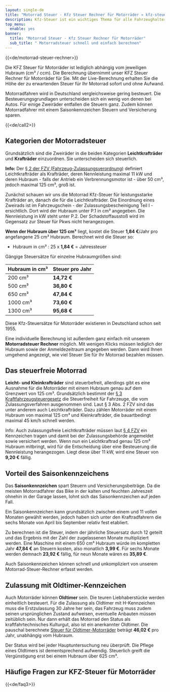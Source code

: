 ```yaml
---
layout: single-de
title: "Motorrad Steuer - Kfz Steuer Rechner für Motorräder » kfz-steuer.wiki"
description: Kfz-Steuer ist ein wichtiges Thema für alle Fahrzeughalter. Erfahren Sie hier alles was Sie wissen müssen. Jetzt informieren & kostenlos Kfz-Steuer berechnen."
top_menu:
  enable: yes
banner:
  title: "Motorrad Steuer - Kfz Steuer Rechner für Motorräder"
  sub_title: " Motorradsteuer schnell und einfach berechnen"
---
```


{{<de/motorrad-steuer-rechner>}}

Die KFZ Steuer für Motorräder ist lediglich abhängig vom jeweiligen Hubraum (cm³ / ccm). Die Berechnung übernimmt unser KFZ Steuer Rechner für Motorräder für Sie. Mit der Live-Berechnung erhalten Sie die Höhe der zu erwartenden Steuer für Ihr Motorrad sofort und ohne Aufwand.

Motorradfahren wird in Deutschland vergleichsweise gering besteuert. Die Besteuerungsgrundlagen unterscheiden sich ein wenig von denen bei Autos. Für einige Zweiräder entfallen die Steuern ganz. Zudem können Motorradfahrer mit einem Saisonkennzeichen Steuern und Versicherung sparen.

{{<de/call2>}}

## Kategorien der Motorradsteuer

Grundsätzlich sind die Zweiräder in die beiden Kategorien **Leichtkrafträder** und **Krafträder** einzuordnen. Sie unterscheiden sich steuerlich.

**Info:** Der [§ 2 der FZV (Fahrzeug-Zulassungsverordnung)](https://www.gesetze-im-internet.de/fzv_2011/__2.html) definiert Leichtkrafträder als Krafträder, deren Nennleistung maximal 11 kW und deren Hubraum - falls der Antrieb ein Verbrennungsmotor ist - über 50 cm³, jedoch maximal 125 cm³, groß ist.

Zunächst schauen wir uns die Motorrad Kfz-Steuer für leistungsstarke Krafträder an, danach die für die Leichtkrafträder. Die Einordnung eines Zweirads ist im Fahrzeugschein - der Zulassungsbescheinigung Teil I - ersichtlich. Dort wird der Hubraum unter P.1 in cm³ angegeben. Die Nennleistung in kW steht unter P.2. Der Schadstoffausstoß wird im Gegensatz zur Steuer für Pkws nicht herangezogen.

**Wenn der Hubraum über 125 cm³** liegt, kostet die Steuer **1,84 €**/Jahr pro angefangene 25 cm³ Hubraum. Berechnet wird die Steuer so:

- Hubraum in cm³ : 25 x **1,84 €** = Jahressteuer

Gängige Steuersätze für einzelne Hubraumgrößen sind:

| Hubraum in cm³ | Steuer pro Jahr |
| -------------- | --------------- |
| 200 cm³        | **14,72 €**     |
| 500 cm³        | **36,80 €**     |
| 650 cm³        | **47,84 €**     |
| 1000 cm³       | **73,60 €**     |
| 1300 cm³       | **95,68 €**     |

Diese Kfz-Steuersätze für Motorräder existieren in Deutschland schon seit 1955.

Eine individuelle Berechnung ist außerdem ganz einfach mit unserem **Motorradsteuer Rechner** möglich. Mit wenigen Klicks müssen lediglich der Hubraum sowie der Anmeldezeitraum angegeben werden. Dann wird Ihnen umgehend angezeigt, wie viel Steuer Sie für Ihr Motorrad bezahlen müssen.

## Das steuerfreie Motorrad

**Leicht- und Kleinkrafträder** sind steuerbefreit, allerdings gibt es eine Ausnahme für die Motorräder mit einem Hubraum genau auf dem Grenzwert von 125 cm³. Grundsätzlich bestimmt der [§ 3 Kraftfahrzeugsteuergesetz](https://www.gesetze-im-internet.de/kraftstg/__3.html) die Steuerfreiheit für Fahrzeuge, die vom Zulassungsverfahren ausgenommen sind. Laut § 3 Abs. 2 FZV sind das unter anderem auch Leichtkrafträder. Dazu zählen Motorräder mit einem Hubraum von maximal 125 cm³ und Kleinkrafträder, die bauartbedingt maximal 45 km/h schnell werden.

Info: Auch zulassungsfreie Leichtkrafträder müssen laut [§ 4 FZV](https://www.gesetze-im-internet.de/fzv_2011/__4.html) ein Kennzeichen tragen und damit bei der Zulassungsbehörde angemeldet sowie versichert werden. Wenn nun ein Leichtkraftrad genau 125 cm³ Hubraum mitbringt, wird für die Entscheidung über eine Besteuerung die Nennleistung herangezogen. Liegt diese über 11 kW, wird eine Steuer von **9,20 €** fällig.

## Vorteil des Saisonkennzeichens

Das **Saisonkennzeichen** spart Steuern und Versicherungsbeiträge. Da die meisten Motorradfahrer das Bike in der kalten und feuchten Jahreszeit ohnehin in der Garage lassen, lohnt sich das Saisonkennzeichen auf jeden Fall.

Ein Saisonkennzeichen kann grundsätzlich zwischen einem und 11 vollen Monaten gewählt werden, jedoch haben sich unter den Kraftradfahrern die sechs Monate von April bis September relativ fest etabliert.

Zu berechnen ist die Steuer, indem der jährliche Steuersatz durch 12 geteilt und das Ergebnis mit der Zahl der zugelassenen Monate multipliziert werden. Eine Maschine mit einem 650 cm³ Hubraum würde im kompletten Jahr **47,84 €** an Steuern kosten, also monatlich **3,99 €**. Für sechs Monate werden demnach **23,92 €** fällig, für neun Monate wären es **35,89 €**.

Auch Saisonkennzeichen können schnell und unkompliziert von unserem Motorrad-Steuer-Rechner erfasst werden.

## Zulassung mit Oldtimer-Kennzeichen

Auch Motorräder können **Oldtimer** sein. Die teuren Liebhaberstücke werden einheitlich besteuert. Für die Zulassung als Oldtimer mit H-Kennzeichen muss die Erstzulassung 30 Jahre her sein, das Fahrzeug muss zudem seinen ursprünglichen Zustand aufweisen, eventuelle Anbauten müssen zeitüblich sein. Nur dann erhält das Motorrad den Status als kraftfahrtechnisches Kulturgut, also ist ein anerkannter Oldtimer. Die pauschal berechnete [Steuer für Oldtimer-Motorräder](https://kfz-steuer.wiki/de/oldtimer-steuer-rechner/) beträgt **46,02 €** pro Jahr, unabhängig vom Hubraum.

Der Status wird bei jeder Hauptuntersuchung neu überprüft. Die Pflege eines Oldtimers ist dementsprechend aufwendig. Steuerlich greift die Vergünstigung erst bei einem Hubraum über 625 cm³.

## Häufige Fragen zur KFZ-Steuer für Motorräder

{{<de/faq3>}}
